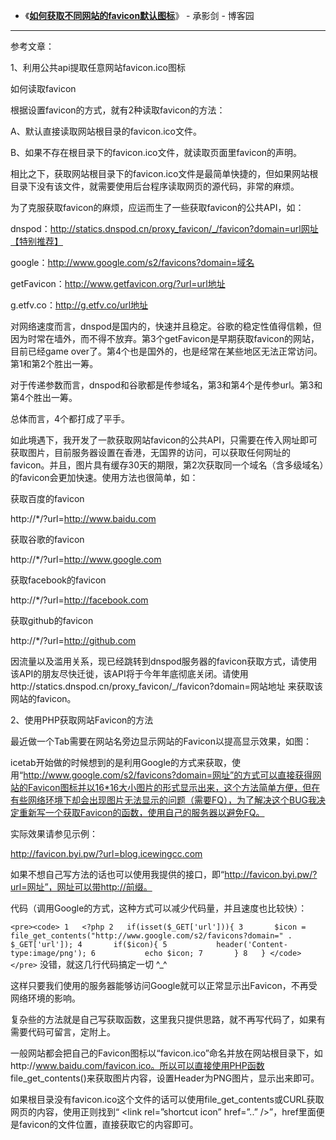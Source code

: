 ﻿- 《[**如何获取不同网站的favicon默认图标**](https://www.cnblogs.com/zhangwei595806165/p/4984912.html)》 - 承影剑 - 博客园

--------------

参考文章：

1、利用公共api提取任意网站favicon.ico图标

如何读取favicon

根据设置favicon的方式，就有2种读取favicon的方法：
 
A、默认直接读取网站根目录的favicon.ico文件。

B、如果不存在根目录下的favicon.ico文件，就读取页面里favicon的声明。

相比之下，获取网站根目录下的favicon.ico文件是最简单快捷的，但如果网站根目录下没有该文件，就需要使用后台程序读取网页的源代码，非常的麻烦。
 
 
为了克服获取favicon的麻烦，应运而生了一些获取favicon的公共API，如：
 
dnspod：http://statics.dnspod.cn/proxy_favicon/_/favicon?domain=url网址【特别推荐】

google：http://www.google.com/s2/favicons?domain=域名

getFavicon：http://www.getfavicon.org/?url=url地址

g.etfv.co：http://g.etfv.co/url地址

对网络速度而言，dnspod是国内的，快速并且稳定。谷歌的稳定性值得信赖，但因为时常在墙外，而不得不放弃。第3个getFavicon是早期获取favicon的网站，目前已经game over了。第4个也是国外的，也是经常在某些地区无法正常访问。第1和第2个胜出一筹。
 
对于传递参数而言，dnspod和谷歌都是传参域名，第3和第4个是传参url。第3和第4个胜出一筹。
 
总体而言，4个都打成了平手。
 
如此境遇下，我开发了一款获取网站favicon的公共API，只需要在传入网址即可获取图片，目前服务器设置在香港，无国界的访问，可以获取任何网址的favicon。并且，图片具有缓存30天的期限，第2次获取同一个域名（含多级域名）的favicon会更加快速。使用方法也很简单，如：
 
获取百度的favicon
 
http://*/?url=http://www.baidu.com
 
获取谷歌的favicon
 
http://*/?url=http://www.google.com
 
获取facebook的favicon
 
http://*/?url=http://facebook.com
 
获取github的favicon
 
http://*/?url=http://github.com

因流量以及滥用关系，现已经跳转到dnspod服务器的favicon获取方式，请使用该API的朋友尽快迁徙，该API将于今年年底彻底关闭。请使用http://statics.dnspod.cn/proxy_favicon/_/favicon?domain=网站地址 来获取该网站的favicon。
 
2、使用PHP获取网站Favicon的方法

最近做一个Tab需要在网站名旁边显示网站的Favicon以提高显示效果，如图：

icetab开始做的时候想到的是利用Google的方式来获取，使用“http://www.google.com/s2/favicons?domain=网址”的方式可以直接获得网站的Favicon图标并以16*16大小图片的形式显示出来，这个方法简单方便，但在有些网络环境下却会出现图片无法显示的问题（需要FQ），为了解决这个BUG我决定重新写一个获取Favicon的函数，使用自己的服务器以避免FQ。

实际效果请参见示例：

http://favicon.byi.pw/?url=blog.icewingcc.com

如果不想自己写方法的话也可以使用我提供的接口，即“http://favicon.byi.pw/?url=网址”，网址可以带http://前缀。

代码（调用Google的方式，这种方式可以减少代码量，并且速度也比较快）：

`<pre><code>
1	<?php
2	if(isset($_GET['url'])){
3	    $icon = file_get_contents("http://www.google.com/s2/favicons?domain=" . $_GET['url']);
4	    if($icon){
5	        header('Content-type:image/png');
6	        echo $icon;
7	    }
8	}
</code></pre>`
没错，就这几行代码搞定一切 ^_^

这样只要我们使用的服务器能够访问Google就可以正常显示出Favicon，不再受网络环境的影响。

复杂些的方法就是自己写获取函数，这里我只提供思路，就不再写代码了，如果有需要代码可留言，定附上。

一般网站都会把自己的Favicon图标以“favicon.ico”命名并放在网站根目录下，如http://www.baidu.com/favicon.ico。所以可以直接使用PHP函数 file_get_contents()来获取图片内容，设置Header为PNG图片，显示出来即可。

如果根目录没有favicon.ico这个文件的话可以使用file_get_contents或CURL获取网页的内容，使用正则找到“ <link rel=”shortcut icon” href=”..” />”，href里面便是favicon的文件位置，直接获取它的内容即可。